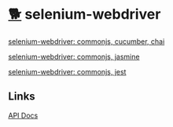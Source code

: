 # [:dog2:](https://github.com/xgirma/e2e_test_recipes) selenium-webdriver

[selenium-webdriver: commonjs, cucumber, chai](https://github.com/xgirma/e2e_test_recipes/tree/master/configuration/selenium-webdriver/selenium-webdriver-commonjs-cucumber-chai)

[selenium-webdriver: commonjs, jasmine](https://github.com/xgirma/e2e_test_recipes/tree/master/configuration/selenium-webdriver/selenium-webdriver-commonjs-jasmine)

[selenium-webdriver: commonjs, jest](https://github.com/xgirma/e2e_test_recipes/tree/master/configuration/selenium-webdriver/selenium-webdriver-commonjs-jest)

## Links
[API Docs](https://seleniumhq.github.io/selenium/docs/api/javascript/index.html)
